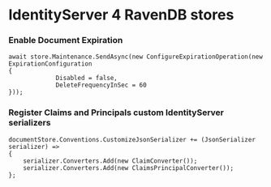 ﻿# IdentityServer 4 RavenDB stores

### Enable Document Expiration
```
await store.Maintenance.SendAsync(new ConfigureExpirationOperation(new ExpirationConfiguration
{
             Disabled = false,
             DeleteFrequencyInSec = 60
}));
```


### Register Claims and Principals custom IdentityServer serializers
```
documentStore.Conventions.CustomizeJsonSerializer += (JsonSerializer serializer) =>
{
    serializer.Converters.Add(new ClaimConverter());
    serializer.Converters.Add(new ClaimsPrincipalConverter());
};
```